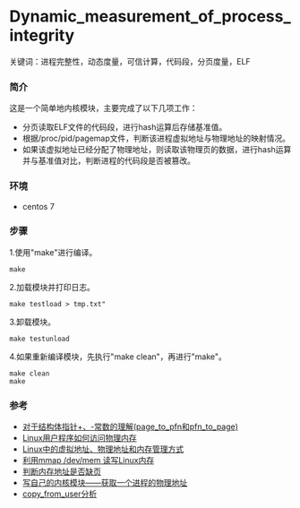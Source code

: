 # Dynamic_measurement_of_process_integrity
关键词：进程完整性，动态度量，可信计算，代码段，分页度量，ELF

### 简介
这是一个简单地内核模块，主要完成了以下几项工作：
* 分页读取ELF文件的代码段，进行hash运算后存储基准值。
* 根据/proc/pid/pagemap文件，判断该进程虚拟地址与物理地址的映射情况。
* 如果该虚拟地址已经分配了物理地址，则读取该物理页的数据，进行hash运算并与基准值对比，判断进程的代码段是否被篡改。

### 环境
* centos 7

### 步骤
1.使用"make"进行编译。
```
make
```
2.加载模块并打印日志。
```
make testload > tmp.txt"
```
3.卸载模块。
```
make testunload
```
4.如果重新编译模块，先执行"make clean"，再进行"make"。
```
make clean
make
```

### 参考
* [对于结构体指针+、-常数的理解(page_to_pfn和pfn_to_page)](http://blog.chinaunix.net/uid-20564848-id-72855.html?utm_source=jiancool)
* [Linux用户程序如何访问物理内存](http://ilinuxkernel.com/?p=1248x	)
* [Linux中的虚拟地址、物理地址和内存管理方式](https://blog.csdn.net/avrmcu1/article/details/16939063 )
* [利用mmap /dev/mem 读写Linux内存](https://blog.csdn.net/zhanglei4214/article/details/6653568 )
* [判断内存地址是否缺页](https://blog.csdn.net/demonshir/article/details/50414839 )
* [写自己的内核模块——获取一个进程的物理地址](https://blog.csdn.net/sium__/article/details/49700971 )
* [copy_from_user分析](https://www.cnblogs.com/rongpmcu/p/7662749.html )
